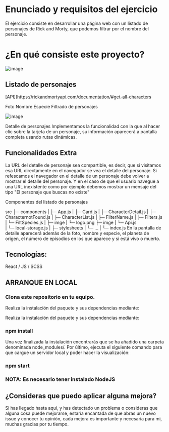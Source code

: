 # Enunciado y requisitos del ejercicio

El ejercicio consiste en desarrollar una página web con un listado de personajes de Rick and Morty, que podemos filtrar por el nombre del personaje.

# ¿En qué consiste este proyecto? 
![image](https://user-images.githubusercontent.com/81588630/124917275-e5c6f380-dff3-11eb-9d8e-818d55bcd5e2.png)

## Listado de personajes

[API](https://rickandmortyapi.com/documentation/#get-all-characters

Foto
Nombre
Especie
Filtrado de personajes

![image](https://user-images.githubusercontent.com/81588630/124917344-00996800-dff4-11eb-9a93-cc39384540df.png)

Detalle de personajes Implementamos la funcionalidad con la que al hacer clic sobre la tarjeta de un personaje, su información aparecerá a pantalla completa usando rutas dinámicas.

## Funcionalidades Extra
La URL del detalle de personaje sea compartible, es decir, que si visitamos esa URL directamente en el navegador se vea el detalle del personaje. Si refescamos el navegador en el detalle de un personaje debe volver a mostrar el detalle del personaje.
Y en el caso de que el usuario navegue a una URL inexistente como por ejemplo debemos mostrar un mensaje del tipo "El personaje que buscas no existe"

Componentes del listado de personajes

src
├─ components
| ├─ App.js
| ├─ Card.js
| ├─ CharacterDetail.js
| ├─ CharacternotFound.js
| ├─ CharacterList.js
| ├─ FilterName.js
| ├─ Filters.js
| └─ FiltSpecies.js
|
├─ imge
| └─ logo.png
├─ imge
| └─ Api.js  
| └─ local-storage.js
|
├─ stylesheets
| └─ ...
|
└─ index.js
En la pantalla de detalle aparecerá además de la foto, nombre y especie, el planeta de origen, el número de episodios en los que aparece y si está vivo o muerto.

## Tecnologías:

React / JS / SCSS

## ARRANQUE EN LOCAL

### Clona este repositorio en tu equipo.

Realiza la instalación del paquete y sus dependencias mediante:

Realiza la instalación del paquete y sus dependencias mediante:

### npm install

Una vez finalizada la instalación encontrarás que se ha añadido una carpeta denominada node_modules/.
Por último, ejecuta el siguiente comando para que cargue un servidor local y poder hacer la visualización:

### npm start

### NOTA: Es necesario tener instalado NodeJS

## ¿Consideras que puedo aplicar alguna mejora?

Si has llegado hasta aqui, y has detectado un problema o consideras que alguna cosa puede mejorarse, estaría encantada de que abras un nuevo issue y conocer tu opinión, cada mejora es importante y necesaria para mi, muchas gracias por tu tiempo.
